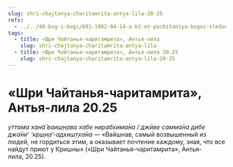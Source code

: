 ```yaml
---
slug: shri-chajtanya-charitamrita-antya-lila-20-25
refs:
  - ../../40-bog-i-bogi/691-1982-04-14-a-b1-ot-pochitaniya-bogov-sleduet-perejti-k-pochitaniyu-vsevyshnego.md
tags:
  - title: «Шри Чайтанья-чаритамрита», Антья-лила
    slug: shri-chajtanya-charitamrita-antya-lila
  - title: «Шри Чайтанья-чаритамрита», Антья-лила 20.25
    slug: shri-chajtanya-charitamrita-antya-lila-20-25
---
```


# «Шри Чайтанья-чаритамрита», Антья-лила 20.25

*уттама хан̃а̄ ваиш̣н̣ава хабе нирабхима̄на / джӣве самма̄на дибе джа̄ни’ ‘кр̣ш̣н̣а’-адхиш̣т̣ха̄на* — «Вайшнав, самый возвышенный из людей, не гордиться этим, а оказывает почтение каждому, зная, что все найдут приют у Кришны» («Шри Чайтанья-чаритамрита», Антья-лила, 20.25).

